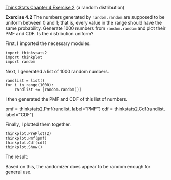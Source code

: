 [Think Stats Chapter 4 Exercise 2](http://greenteapress.com/thinkstats2/html/thinkstats2005.html#toc41) (a random distribution)

**Exercise 4.2** The numbers generated by `random.random` are supposed to be uniform between 0 and 1; that is, every value in the range should have the same probability.
Generate 1000 numbers from `random.random` and plot their PMF and CDF. Is the distribution uniform?

First, I imported the necessary modules.

```
import thinkstats2
import thinkplot
import random
```

Next, I generated a list of 1000 random numbers.

```
randlist = list()
for i in range(1000):
    randlist += [random.random()]
```

I then generated the PMF and CDF of this list of numbers.

pmf = thinkstats2.Pmf(randlist, label="PMF")
cdf = thinkstats2.Cdf(randlist, label="CDF")

Finally, I plotted them together.

```
thinkplot.PrePlot(2)
thinkplot.Pmf(pmf)
thinkplot.Cdf(cdf)
thinkplot.Show()
```

The result:


Based on this, the randomizer does appear to be random enough for general use.
